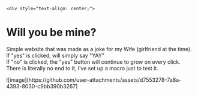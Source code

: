     <div style="text-align: center;">
# Will you be mine?
Simple website that was made as a joke for my Wife (girlfriend at the time). <br/>
If "yes" is clicked, will simply say "YAY"<br/>
If "no" is clicked, the "yes" button will continue to grow on every click.<br/>
There is literally no end to it, i've set up a macro just to test it.
</div>
![image](https://github.com/user-attachments/assets/d7553278-7a8a-4393-8030-c9bb390b3267)
